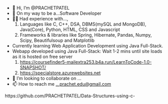 - 👋 Hi, I’m @PRACHETPATEL
- 👀 On my way to be a...Software Developer
- 👨‍💻 Had experience with...,
  1) Languages like C, C++, DSA, DBMS(mySQL and MongoDB), Java(Core), Python, HTML, CSS and Javascript
  2) Frameworks & libraries like Spring, Hibernate, Pandas, Numpy, Scipy, Beautifulsoup and Matplotlib
- Currently learning Web Application Development using Java Full-Stack.
- Webapp developed using Java Full-Stack: Wait 1-2 mins until site loads as it is hosted on free server
  1) https://coursefinder5-mailextra253.b4a.run/LearnToCode-1.0-SNAPSHOT/
  2) https://specialstore.azurewebsites.net
- 💞️ I’m looking to collaborate on ...
- 📫 How to reach me ...prachet.edu@gmail.com

<!---
PRACHETPATEL/PRACHETPATEL is a ✨ special ✨ repository because its `README.md` (this file) appears on your GitHub profile.
You can click the Preview link to take a look at your changes.
--->https://github.com/PRACHETPATEL/Data-Structures-using-c-
